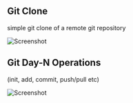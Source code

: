## Git Clone

simple git clone of a remote git repository

![Screenshot]("https://github.com/bodleytunes/jimiplugin-git/blob/dev/jimi-git-clone.png")

## Git Day-N Operations 

(init, add, commit, push/pull etc)

![Screenshot]("https://github.com/bodleytunes/jimiplugin-git/blob/dev/jimi-git-ops.png")